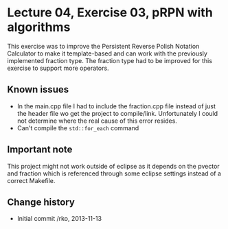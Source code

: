 Lecture 04, Exercise 03, pRPN with algorithms
=============================================

This exercise was to improve the Persistent Reverse Polish Notation
Calculator to make it template-based and can work with the previously
implemented fraction type. The fraction type had to be improved for this exercise to support more operators.

Known issues
------------

* In the main.cpp file I had to include the fraction.cpp file instead of just the header file wo get the project to compile/link. Unfortunately I could not determine where the real cause of this error resides.
* Can't compile the `std::for_each` command


Important note
--------------

This project might not work outside of eclipse as it depends on the pvector and
fraction which is referenced through some eclipse settings instead of a correct Makefile.


Change history
--------------

* Initial commit /rko, 2013-11-13
